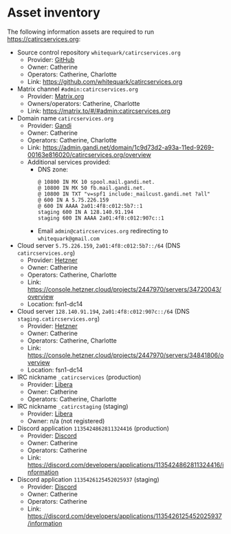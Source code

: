 # Asset inventory

The following information assets are required to run https://catircservices.org:

- Source control repository `whitequark/catircservices.org`
  - Provider: [GitHub](https://github.com)
  - Owner: Catherine
  - Operators: Catherine, Charlotte
  - Link: https://github.com/whitequark/catircservices.org
- Matrix channel `#admin:catircservices.org`
  - Provider: [Matrix.org](https://matrix.org)
  - Owners/operators: Catherine, Charlotte
  - Link: https://matrix.to/#/#admin:catircservices.org
- Domain name `catircservices.org`
  - Provider: [Gandi](https://gandi.net)
  - Owner: Catherine
  - Operators: Catherine, Charlotte
  - Link: https://admin.gandi.net/domain/1c9d73d2-a93a-11ed-9269-00163e816020/catircservices.org/overview
  - Additional services provided:
    - DNS zone:
      ```zone
      @ 10800 IN MX 10 spool.mail.gandi.net.
      @ 10800 IN MX 50 fb.mail.gandi.net.
      @ 10800 IN TXT "v=spf1 include:_mailcust.gandi.net ?all"
      @ 600 IN A 5.75.226.159
      @ 600 IN AAAA 2a01:4f8:c012:5b7::1
      staging 600 IN A 128.140.91.194
      staging 600 IN AAAA 2a01:4f8:c012:907c::1
      ```
    - Email `admin@catircservices.org` redirecting to `whitequark@gmail.com`
- Cloud server `5.75.226.159`, `2a01:4f8:c012:5b7::/64` (DNS `catircservices.org`)
  - Provider: [Hetzner](https://www.hetzner.com/cloud)
  - Owner: Catherine
  - Operators: Catherine, Charlotte
  - Link: https://console.hetzner.cloud/projects/2447970/servers/34720043/overview
  - Location: fsn1-dc14
- Cloud server `128.140.91.194`, `2a01:4f8:c012:907c::/64` (DNS `staging.catircservices.org`)
  - Provider: [Hetzner](https://www.hetzner.com/cloud)
  - Owner: Catherine
  - Operators: Catherine, Charlotte
  - Link: https://console.hetzner.cloud/projects/2447970/servers/34841806/overview
  - Location: fsn1-dc14
- IRC nickname `_catircservices` (production)
  - Provider: [Libera](https://libera.chat)
  - Owner: Catherine
  - Operators: Catherine, Charlotte
- IRC nickname `_catircstaging` (staging)
  - Provider: [Libera](https://libera.chat)
  - Owner: n/a (not registered)
- Discord application `1135424862811324416` (production)
  - Provider: [Discord](https://discord.com)
  - Owner: Catherine
  - Operators: Catherine
  - Link: https://discord.com/developers/applications/1135424862811324416/information
- Discord application `1135426125452025937` (staging)
  - Provider: [Discord](https://discord.com)
  - Owner: Catherine
  - Operators: Catherine
  - Link: https://discord.com/developers/applications/1135426125452025937/information
